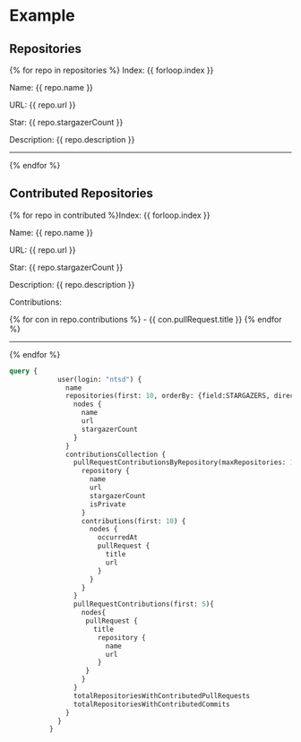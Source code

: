 # Example

## Repositories

{% for repo in repositories %}
Index: {{ forloop.index }}

Name: {{ repo.name }}

URL: {{ repo.url }}

Star: {{ repo.stargazerCount }}

Description: {{ repo.description }}

<hr />
{% endfor %}

## Contributed Repositories

{% for repo in contributed %}Index: {{ forloop.index }}

Name: {{ repo.name }}

URL: {{ repo.url }}

Star: {{ repo.stargazerCount }}

Description: {{ repo.description }}

Contributions:

{% for con in repo.contributions %} - {{ con.pullRequest.title }}
{% endfor %}

<hr />
{% endfor %}

```graphQL
query {
            user(login: "ntsd") {
              name
              repositories(first: 10, orderBy: {field:STARGAZERS, direction: DESC}) {
                nodes {
                  name
                  url
                  stargazerCount
                }
              }
              contributionsCollection {
                pullRequestContributionsByRepository(maxRepositories: 100, excludeFirst:true) {
                  repository {
                    name
                    url
                    stargazerCount
                    isPrivate
                  }
                  contributions(first: 10) {
                    nodes {
                      occurredAt
                      pullRequest {
                        title
                        url
                      }
                    }
                  }
                }
                pullRequestContributions(first: 5){
                  nodes{
                   pullRequest {
                     title
                      repository {
                        name
                        url
                      }
                   }
                  }
                }
                totalRepositoriesWithContributedPullRequests
                totalRepositoriesWithContributedCommits
              }
            }
          }
```
